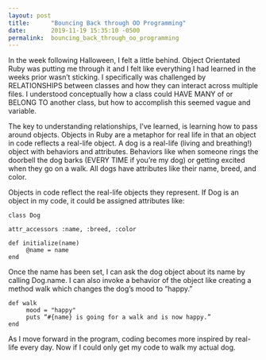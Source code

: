 ```yaml
---
layout: post
title:      "Bouncing Back through OO Programming"
date:       2019-11-19 15:35:10 -0500
permalink:  bouncing_back_through_oo_programming
---
```



In the week following Halloween, I felt a little behind. Object Orientated Ruby was putting me through it and I felt like everything I had learned in the weeks prior wasn’t sticking. I specifically was challenged by RELATIONSHIPS between classes and how they can interact across multiple files. I understood conceptually how a class could HAVE MANY of or BELONG TO another class, but how to accomplish this seemed vague and variable. 

The key to understanding relationships, I’ve learned, is learning how to pass around objects. Objects in Ruby are a metaphor for real life in that an object in code reflects a real-life object. A dog is a real-life (living and breathing!) object with behaviors and attributes. Behaviors like when someone rings the doorbell the dog barks (EVERY TIME if you’re my dog) or getting excited when they go on a walk. All dogs have attributes like their name, breed, and color. 

Objects in code reflect the real-life objects they represent. If Dog is an object in my code, it could be assigned attributes like: 

```
class Dog

attr_accessors :name, :breed, :color

def initialize(name)
     @name = name
end
```

Once the name has been set, I can ask the dog object about its name by calling Dog.name.  I can also invoke a behavior of the object like creating a method walk which changes the dog’s mood to “happy.”  

```
def walk
     mood = "happy"
     puts “#{name} is going for a walk and is now happy.”
end
```

As I move forward in the program, coding becomes more inspired by real-life every day. Now if I could only get my code to walk my actual dog. 

